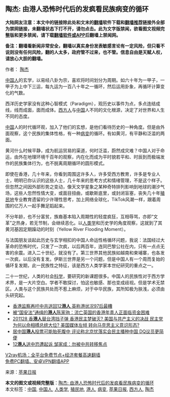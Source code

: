  <h2>陶杰: 由港人恐怖时代后的发疯看民族病变的循环</h2> <p class="notice"><b>大陆网友注意：本文中的链接除此处和文末的<a href="https://github.com/bannedbook/fanqiang" >翻墙</a>软件下载和<a href="https://github.com/killgcd/justmysocks/blob/master/README.md">翻墙推荐</a>链接外全部为禁网链接，未翻墙状态下打不开，请勿点击。此为文字版禁闻，欲看图文视频完整版和更多禁闻，请下载<a href="https://github.com/bannedbook/fanqiang">翻墙软件或APP</a>后翻墙上禁闻网。</p><p>备注：翻墙看新闻非常安全，翻墙以真实身份发表敏感言论有一定风险，但只看不说则没有任何风险，翻的人太多，政府管不过来，也不管。信息自由是天赋人权，请放心大胆的翻墙。</b></p>  <div class="entry"> <p>作者： <a href="https://www.bannedbook.org/bnews/tag/%e9%99%b6%e6%9d%b0/" class="st_tag internal_tag" rel="tag" title="标签 陶杰 下的日志">陶杰</a> </p> <p id="conimg"><a href="https://www.bannedbook.org/bnews/tag/%e4%b8%ad%e5%9b%bd%e4%ba%ba/" class="st_tag internal_tag" rel="tag" title="标签 中国人 下的日志">中国人</a>的玄学，以易经八卦为宗，喜欢将时间划分为周期。如六十年为一甲子，一甲子为上中下三运，每九运为一百八十年之一循环，然后运用卦象，再循环计算变化的气数。</p> <p>西洋历史学家没有这种心智模式（Paradigm），观历史以事件为点，多点连结成线，线而成面，面而成体。<a href="https://www.bannedbook.org/bnews/tag/%E8%A5%BF%E6%96%B9%E4%BA%BA/" class="st_tag internal_tag" rel="tag" title="标签 西方人 下的日志">西方人</a>与<span class='wp_keywordlink_affiliate'><a href="https://www.bannedbook.org/" title="中国" target="_blank">中国</a></span>人不同的文化根源，决定了对世界和人生不同的态度。</p>  <p><a href="https://www.bannedbook.org/bnews/tag/%E4%B8%AD%E5%9B%BD/" class="st_tag internal_tag" rel="tag" title="标签 中国 下的日志">中国</a>人的时代循环观，加入了他们的玄想，是他们看待历史的一种角度。但是由外面观察，这个民族的集体性格，有一种<a href="https://www.bannedbook.org/bnews/tag/%E7%97%85%E5%8F%98/" class="st_tag internal_tag" rel="tag" title="标签 病变 下的日志">病变</a>的循环。有如黄河，有平静和泛滥的两面。</p> <p>黄河什么时候平静，成为航运贸易的渠道，何时泛滥，蔚然成灾难？中国人对于命运，由外在地理环境千百年的观察，内在化而成为平时貌若平和、时辰到而极端发作的民族集体行为，也不脱离周期循环的圆形模式。</p> <p>即使在香港，几十年来，你看到周围这许多人，许多受西方教育，许多是专业人士，明明已你认识的这些人士，几十年来的思考方式和情绪管理，不是这个样子。但忽然之间因外部形势之变动，像天文学星象之某种奇特排列影响到地球的潮汐气场，这些人忽然性情大变，或面目扭曲，或歇斯底里，或封闭盲塞，丧失几十年<a href="https://www.bannedbook.org/bnews/tag/%E6%AE%96%E6%B0%91%E5%9C%B0/" class="st_tag internal_tag" rel="tag" title="标签 殖民地 下的日志">殖民地</a>专业教育遗留的少许理性思考，加上网络全球化，TikTok风潮一样，跟着周围的亿万人一起手舞足蹈起来。</p>  <p>不分年龄，也不分富贫，族裔基本陷入周期性的轻度疯狂，互相辱骂，亦即“文革”之热身，若无节制，会继续恶化。以<a href="https://www.bannedbook.org/bnews/tag/%E4%BA%BA%E7%B1%BB%E5%AD%A6/" class="st_tag internal_tag" rel="tag" title="标签 人类学 下的日志">人类学</a>和历史学的角度观察，这就到了其黄河基因定期躁动的时刻（Yellow River Flooding Moment）。</p> <p>与法国朋友谈起此历史与玄学相扣的中国人命运性格循环问题，我说：法国经过大革命的恐怖时代，只发了一次疯，以后两百年，连同巴黎公社在内，只有一点点无害的余震。进入二十世纪，就没有了。第三世界其他民族如越南和柬埔寨，也各发一次疯，以后没有复发。伊斯兰世界是另一个问题，但是中国人有一个周而复始的循环复发期，此一民族性之特征，该是西方人类学家本世纪研究的重点之一。</p> <p>二十一世纪，人类的社会<span class='wp_keywordlink'><a href="https://www.bannedbook.org/forum11/topic309.html" title="禁片：“科学”的棍子" target="_blank">科学</a></span>，要研究的新课题很多。中国人的民族性对于西方学术界，是一大片空白。学者不敢探讨，怕这也敏感、那也变成歧视。但是学术无禁区。人类与这个民族共处而不惹上麻烦，对于中华民族，其所知极为肤浅，必须由头研究起。</p>  <ul class='op-related-articles' title='相关阅读'> <li><a href='https://www.bannedbook.org/bnews/comments/20201129/1438943.html' target='_blank'>香港监察再吁中共送回12<b>港人</b> 英称港状况97后最糟</a></li> <li><a href='https://www.bannedbook.org/bnews/ssgc/20201129/1438929.html' target='_blank'>被“国安法”通缉的<b>港人</b>陈家驹：流亡英国的香港年青人正面临资金困难</a></li> <li><a href='https://www.bannedbook.org/bnews/cbnews/20201128/1438681.html' target='_blank'>201128 香<b>港人</b>替台湾挡子弹 香港民主梦破灭? 美国与共产主义的决战 民主党为何以命相搏总统大位? 美国媒体左倾 转向马克思主义意识形态?</a></li> <li><a href='https://www.bannedbook.org/bnews/cnnews/hknews/20201128/1438657.html' target='_blank'>居中国<b>港人</b>投票可能胎死腹中 评论称北京忧落实会民主播种中国 DQ议员更简便</a></li> <li><a href='https://www.bannedbook.org/bnews/bannedvideo/20201128/1438303.html' target='_blank'>12<b>港人</b>送中恐遭起诉 邹家成：勿被中共转移焦点</a></li> </ul> <p class="texttj"> <a href="https://www.bannedbook.org/forum23/topic22702.html" target="_blank">V2ray机场：全平台免费节点+经济套餐高速翻墙</a><br/> <a href="https://github.com/bannedbook/fanqiang/wiki/%E7%A6%81%E9%97%BB%E7%BD%91%E5%AE%89%E5%8D%93%E7%BF%BB%E5%A2%99%E6%96%B0%E9%97%BBAPP" target="_blank">免费PC翻墙、安卓VPN翻墙APP</a></p><p> 来源：<a href="https://www.bannedbook.org/bnews/tag/%e8%8b%b9%e6%9e%9c%e6%97%a5%e6%8a%a5/" class="st_tag internal_tag" rel="tag" title="标签 苹果日报 下的日志">苹果日报</a> </p><a name='sharetosocial'></a>       <div><b>本文的图文或视频完整版</b>：<a href='https://www.bannedbook.org/bnews/comments/20201129/1439049.html'>陶杰: 由港人恐怖时代后的发疯看民族病变的循环</a></div>  </div><!--END ENTRY--> <div class="postfooter"> <div>本文标签：<a href="https://www.bannedbook.org/bnews/tag/%E4%B8%AD%E5%9B%BD/" rel="tag">中国</a>, <a href="https://www.bannedbook.org/bnews/tag/%e4%b8%ad%e5%9b%bd%e4%ba%ba/" rel="tag">中国人</a>, <a href="https://www.bannedbook.org/bnews/tag/%E4%BA%BA%E7%B1%BB%E5%AD%A6/" rel="tag">人类学</a>, <a href="https://www.bannedbook.org/bnews/tag/%E6%AE%96%E6%B0%91%E5%9C%B0/" rel="tag">殖民地</a>, <a href="https://www.bannedbook.org/bnews/tag/%e6%b8%af%e4%ba%ba/" rel="tag">港人</a>, <a href="https://www.bannedbook.org/bnews/tag/%E7%97%85%E5%8F%98/" rel="tag">病变</a>, <a href="https://www.bannedbook.org/bnews/tag/%e8%8b%b9%e6%9e%9c%e6%97%a5%e6%8a%a5/" rel="tag">苹果日报</a>, <a href="https://www.bannedbook.org/bnews/tag/%E8%A5%BF%E6%96%B9%E4%BA%BA/" rel="tag">西方人</a>, <a href="https://www.bannedbook.org/bnews/tag/%e9%99%b6%e6%9d%b0/" rel="tag">陶杰</a></div>  </div><!--END POSTFOOTER--> 